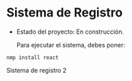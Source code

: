 <h1> Sistema de Registro </h1>

- Estado del proyecto: En construcción.

  Para ejecutar el sistema, debes poner:

```nmp install react```
   
Sistema de registro 2
